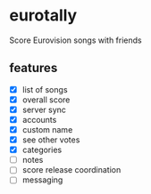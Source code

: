 # eurotally
Score Eurovision songs with friends

## features
- [X] list of songs
- [X] overall score
- [X] server sync
- [X] accounts
- [X] custom name
- [X] see other votes
- [X] categories
- [ ] notes
- [ ] score release coordination
- [ ] messaging
